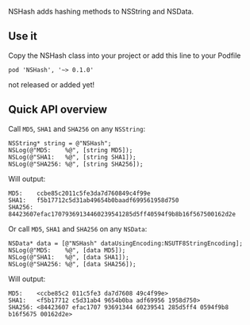 NSHash adds hashing methods to NSString and NSData.

## Use it

Copy the NSHash class into your project or add this line to your Podfile

	pod 'NSHash', '~> 0.1.0'

not released or added yet!

## Quick API overview

Call `MD5`, `SHA1` and `SHA256` on any `NSString`:

	NSString* string = @"NSHash";
	NSLog(@"MD5:    %@", [string MD5]);
	NSLog(@"SHA1:   %@", [string SHA1]);
	NSLog(@"SHA256: %@", [string SHA256]);

Will output:

	MD5:    ccbe85c2011c5fe3da7d760849c4f99e
	SHA1:   f5b17712c5d31ab49654b0baadf699561958d750
	SHA256: 84423607efac17079369134460239541285d5ff40594f9b8b16f567500162d2e

Or call `MD5`, `SHA1` and `SHA256` on any `NSData`:

	NSData* data = [@"NSHash" dataUsingEncoding:NSUTF8StringEncoding];
	NSLog(@"MD5:    %@", [data MD5]);
	NSLog(@"SHA1:   %@", [data SHA1]);
	NSLog(@"SHA256: %@", [data SHA256]);

Will output:

	MD5:    <ccbe85c2 011c5fe3 da7d7608 49c4f99e>
	SHA1:   <f5b17712 c5d31ab4 9654b0ba adf69956 1958d750>
	SHA256: <84423607 efac1707 93691344 60239541 285d5ff4 0594f9b8 b16f5675 00162d2e>
